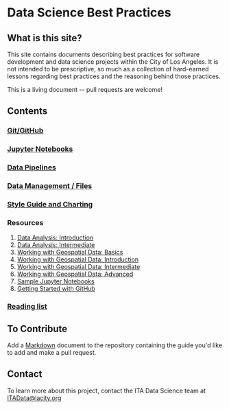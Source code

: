 # Data Science Best Practices

## What is this site?
This site contains documents describing best practices for software development
and data science projects within the City of Los Angeles. It is not intended to be
prescriptive, so much as a collection of hard-earned lessons regarding best practices
and the reasoning behind those practices.

This is a living document -- pull requests are welcome!

## Contents
### [Git/GitHub](./github.md)
### [Jupyter Notebooks](./notebooks.md)
### [Data Pipelines](./data-pipeline.md)
### [Data Management / Files](./data-management.md)
### [Style Guide and Charting](./charting.md)
### Resources
1. [Data Analysis: Introduction](./data-analysis-intro.md)
2. [Data Analysis: Intermediate](./data-analysis-intermediate.md)
3. [Working with Geospatial Data: Basics](./spatial-analysis-basics.md)
4. [Working with Geospatial Data: Introduction](./spatial-analysis-intro.md)
5. [Working with Geospatial Data: Intermediate](./spatial-analysis-intermediate.md)
6. [Working with Geospatial Data: Advanced](./spatial-analysis-advanced.md)
7. [Sample Jupyter Notebooks](https://github.com/CityOfLosAngeles/notebook-demos)
8. [Getting Started with GitHub](./getting-started-github.md)

### [Reading list](./reading-list.md)

## To Contribute
Add a [Markdown](https://guides.github.com/features/mastering-markdown/) document to the repository containing the guide you'd like to add and make a pull request. 

## Contact 
To learn more about this project, contact the ITA Data Science team at [ITAData@lacity.org](mailto://itadata@lacity.org)
